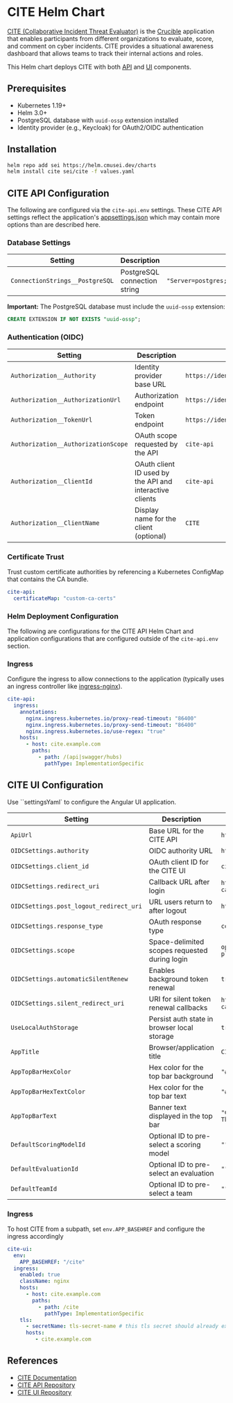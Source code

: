 # CITE Helm Chart

[CITE (Collaborative Incident Threat Evaluator)](https://cmu-sei.github.io/crucible/cite/) is the [Crucible](https://cmu-sei.github.io/crucible/) application that enables participants from different organizations to evaluate, score, and comment on cyber incidents. CITE provides a situational awareness dashboard that allows teams to track their internal actions and roles.

This Helm chart deploys CITE with both [API](https://github.com/cmu-sei/CITE.Api) and [UI](https://github.com/cmu-sei/CITE.Ui) components.

## Prerequisites

- Kubernetes 1.19+
- Helm 3.0+
- PostgreSQL database with `uuid-ossp` extension installed
- Identity provider (e.g., Keycloak) for OAuth2/OIDC authentication

## Installation

```bash
helm repo add sei https://helm.cmusei.dev/charts
helm install cite sei/cite -f values.yaml
```

## CITE API Configuration

The following are configured via the `cite-api.env` settings. These CITE API settings reflect the application's [appsettings.json](https://github.com/cmu-sei/CITE.Api/blob/development/Cite.Api/appsettings.json) which may contain more options than are described here.

### Database Settings

| Setting | Description | Example |
|---------|-------------|---------|
| `ConnectionStrings__PostgreSQL` | PostgreSQL connection string | `"Server=postgres;Port=5432;Database=cite;Username=cite;Password=PASSWORD;"` |

**Important:** The PostgreSQL database must include the `uuid-ossp` extension:

```sql
CREATE EXTENSION IF NOT EXISTS "uuid-ossp";
```

### Authentication (OIDC)

| Setting | Description | Example |
|---------|-------------|---------|
| `Authorization__Authority` | Identity provider base URL | `https://identity.example.com` |
| `Authorization__AuthorizationUrl` | Authorization endpoint | `https://identity.example.com/connect/authorize` |
| `Authorization__TokenUrl` | Token endpoint | `https://identity.example.com/connect/token` |
| `Authorization__AuthorizationScope` | OAuth scope requested by the API | `cite-api` |
| `Authorization__ClientId` | OAuth client ID used by the API and interactive clients | `cite-api` |
| `Authorization__ClientName` | Display name for the client (optional) | `CITE` |

### Certificate Trust

Trust custom certificate authorities by referencing a Kubernetes ConfigMap that contains the CA bundle.

```yaml
cite-api:
  certificateMap: "custom-ca-certs"
```

### Helm Deployment Configuration

The following are configurations for the CITE API Helm Chart and application configurations that are configured outside of the `cite-api.env` section.

### Ingress

Configure the ingress to allow connections to the application (typically uses an ingress controller like [ingress-nginx](https://github.com/kubernetes/ingress-nginx)).

```yaml
cite-api:
  ingress:
    annotations:
      nginx.ingress.kubernetes.io/proxy-read-timeout: "86400"
      nginx.ingress.kubernetes.io/proxy-send-timeout: "86400"
      nginx.ingress.kubernetes.io/use-regex: "true"
    hosts:
      - host: cite.example.com
        paths:
          - path: /(api|swagger/hubs)
            pathType: ImplementationSpecific
```

## CITE UI Configuration

Use ``settingsYaml` to configure the Angular UI application.

| Setting | Description | Example |
|---------|-------------|---------|
| `ApiUrl` | Base URL for the CITE API | `https://cite.example.com` |
| `OIDCSettings.authority` | OIDC authority URL | `https://identity.example.com/` |
| `OIDCSettings.client_id` | OAuth client ID for the CITE UI | `cite-ui` |
| `OIDCSettings.redirect_uri` | Callback URL after login | `https://cite.example.com/auth-callback` |
| `OIDCSettings.post_logout_redirect_uri` | URL users return to after logout | `https://cite.example.com` |
| `OIDCSettings.response_type` | OAuth response type | `code` |
| `OIDCSettings.scope` | Space-delimited scopes requested during login | `openid profile alloy-api player-api vm-api cite-api` |
| `OIDCSettings.automaticSilentRenew` | Enables background token renewal | `true` |
| `OIDCSettings.silent_redirect_uri` | URI for silent token renewal callbacks | `https://cite.example.com/auth-callback-silent` |
| `UseLocalAuthStorage` | Persist auth state in browser local storage | `true` |
| `AppTitle` | Browser/application title | `CITE` |
| `AppTopBarHexColor` | Hex color for the top bar background | `"#2d69b4"` |
| `AppTopBarHexTextColor` | Hex color for the top bar text | `"#FFFFFF"` |
| `AppTopBarText` | Banner text displayed in the top bar | `"CITE - Collaborative Incident Threat Evaluator"` |
| `DefaultScoringModelId` | Optional ID to pre-select a scoring model | `""` |
| `DefaultEvaluationId` | Optional ID to pre-select an evaluation | `""` |
| `DefaultTeamId` | Optional ID to pre-select a team | `""` |

### Ingress

To host CITE from a subpath, set `env.APP_BASEHREF` and configure the ingress accordingly

```yaml
cite-ui:
  env:
    APP_BASEHREF: "/cite"
  ingress:
    enabled: true
    className: nginx
    hosts:
      - host: cite.example.com
        paths:
          - path: /cite
            pathType: ImplementationSpecific
    tls:
      - secretName: tls-secret-name # this tls secret should already exist
      hosts:
         - cite.example.com
```

## References

- [CITE Documentation](https://cmu-sei.github.io/crucible/cite/)
- [CITE API Repository](https://github.com/cmu-sei/CITE.Api)
- [CITE UI Repository](https://github.com/cmu-sei/CITE.Ui)
